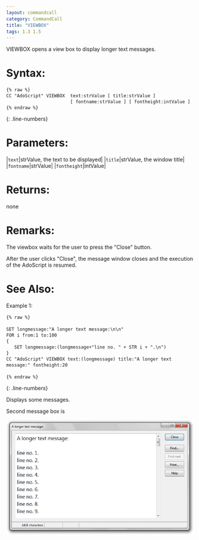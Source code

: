 ```yaml
---
layout: commandcall
category: CommandCall
title: "VIEWBOX"
tags: 1.3 1.5
---
```


VIEWBOX opens a view box to display longer text messages.

# Syntax:

```adoscript
{% raw %}
CC "AdoScript" VIEWBOX 	text:strValue [ title:strValue ] 
						[ fontname:strValue ] [ fontheight:intValue ]
{% endraw %}
```
{: .line-numbers}

# Parameters:  

|`text`|strValue, the text to be displayed|
|`title`|strValue, the window title|
|`fontname`|strValue|
|`fontheight`|intValue|

# Returns:  

none

# Remarks:

The viewbox waits for the user to press the "Close" button.

After the user clicks "Close", the message window closes and the execution of the AdoScript is resumed.

# See Also:  



Example 1:

```adoscript
{% raw %}

SET longmessage:"A longer text message:\n\n"
FOR i from:1 to:100
{
   SET longmessage:(longmessage+"line no. " + STR i + ".\n")
}
CC "AdoScript" VIEWBOX text:(longmessage) title:"A longer text message:" fontheight:20

{% endraw %}
```
{: .line-numbers}

Displays some messages.

Second message box is

![](/images/VIEWBOX.png)

